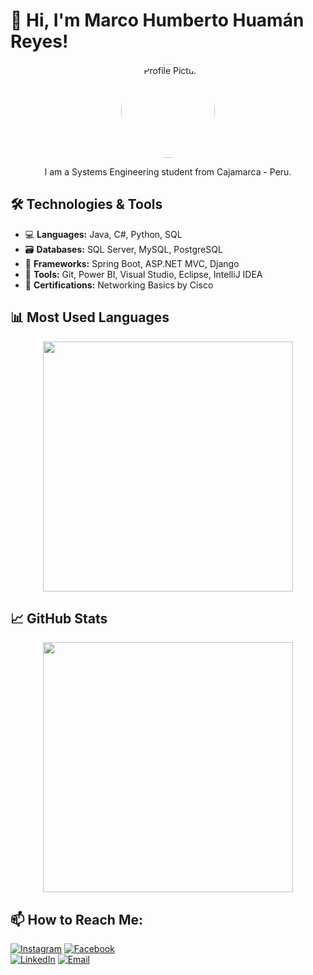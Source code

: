 # 👋 Hi, I'm Marco Humberto Huamán Reyes!

<div align='center'>
  <img src="https://your-image-url.com/profile-picture.jpg" alt="Profile Picture" width="150" style="border-radius: 50%;">
  <p>I am a Systems Engineering student from Cajamarca - Peru.</p>
</div>

## 🛠️ Technologies & Tools

- 💻 **Languages:** Java, C#, Python, SQL
- 🗃️ **Databases:** SQL Server, MySQL, PostgreSQL
- 🧩 **Frameworks:** Spring Boot, ASP.NET MVC, Django
- 🔧 **Tools:** Git, Power BI, Visual Studio, Eclipse, IntelliJ IDEA
- 🏅 **Certifications:** Networking Basics by Cisco


## 📊 Most Used Languages
<div align="center">
  <img src="https://github-readme-stats.vercel.app/api/top-langs/?username=M4rc0Hr&layout=compact&langs_count=8&theme=radical" width="400">
</div>

## 📈 GitHub Stats
<div align="center">
  <img src="https://github-readme-stats.vercel.app/api?username=M4rc0HR&show_icons=true&theme=radical" width="400">
</div>

## 📫 How to Reach Me:

[![Instagram](https://img.shields.io/badge/Instagram-@marco_hr_2-E4405F?style=for-the-badge&logo=instagram&logoColor=white&labelColor=101010)](https://www.instagram.com/marco_hr_21/)
[![Facebook](https://img.shields.io/badge/Facebook-Marco_Huamán_Reyes-1877F2?style=for-the-badge&logo=facebook&logoColor=white&labelColor=101010)](https://www.facebook.com/marco.huamanreyes.9)
</br>
[![LinkedIn](https://img.shields.io/badge/LinkedIn-Marco%20Humberto%20Huam%C3%A1n%20Reyes-0077B5?style=for-the-badge&logo=linkedin&logoColor=white&labelColor=101010)](https://www.linkedin.com/in/marco-humberto-huam%C3%A1n-reyes-a6877b281/)
[![Email](https://img.shields.io/badge/Email-mhuamanreyes@gmail.com-%231DA1F2?style=for-the-badge&logo=gmail&logoColor=white&labelColor=101010)](mailto:mhuamanreyes@gmail.com)

